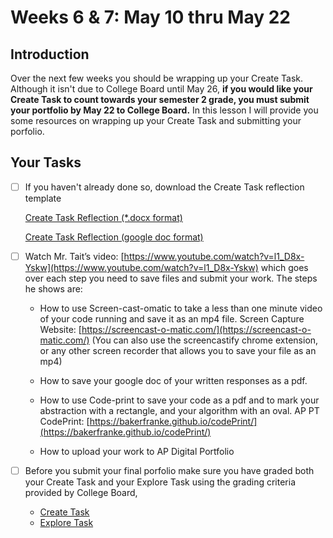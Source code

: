 # Weeks 6 & 7: May 10 thru May 22

## Introduction

Over the next few weeks you should be wrapping up your Create Task. Although it isn't due to College Board until May 26, **if you would like your Create Task to count towards your semester 2 grade, you must submit your portfolio by May 22 to College Board.**  In this lesson I will provide you some resources on wrapping up your Create Task and submitting your porfolio.    

## Your Tasks

- [ ] If you haven't already done so, download the Create Task reflection template

    [Create Task Reflection (*.docx format)](https://github.com/hpluska/APCompSciPrinciples/blob/master/CreateTask/CreateTaskReflection.docx) 

    [Create Task Reflection (google doc format)](https://drive.google.com/file/d/19Qfv1askHGMDlTYUVTFf8dFuz0emlkeq/view?usp=sharing)

- [ ] Watch Mr. Tait’s video:  [https://www.youtube.com/watch?v=l1_D8x-Yskw](https://www.youtube.com/watch?v=l1_D8x-Yskw)   which goes over each step you need to save files and submit your work.  The steps he shows are:

    * How to use Screen-cast-omatic to take a less than one minute video of your code running and save it as an mp4 file.  Screen Capture Website: [https://screencast-o-matic.com/](https://screencast-o-matic.com/) (You can also use the screencastify chrome extension, or any other screen recorder that allows you to save your file as an mp4)

    * How to save your google doc of your written responses as a pdf.  

    * How to use Code-print to save your code as a pdf and to mark your abstraction with a rectangle, and your algorithm with an oval.  AP PT CodePrint: [https://bakerfranke.github.io/codePrint/](https://bakerfranke.github.io/codePrint/) 

    * How to upload your work to   AP Digital Portfolio  

- [ ] Before you submit your final porfolio make sure you have graded both your Create Task and your Explore Task using the grading criteria provided by College Board, 

    * [Create Task](https://apcentral.collegeboard.org/pdf/ap-csp-create-performance-task-scoring-guidelines-2019.pdf)
    * [Explore Task](https://apcentral.collegeboard.org/pdf/ap-csp-explore-performance-task-scoring-guidelines-2019.pdf)


